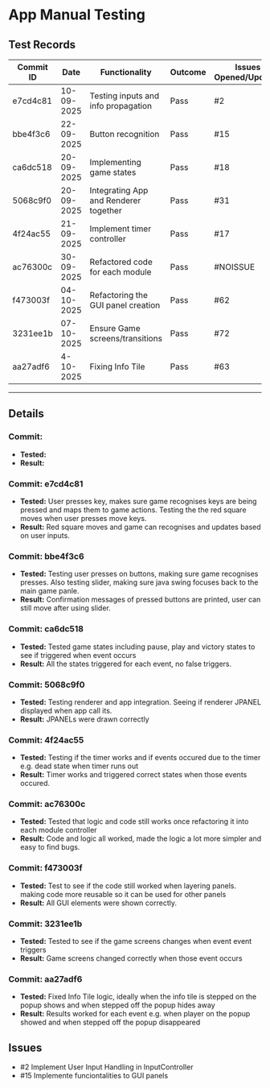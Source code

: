 # App Manual Testing

## Test Records
| Commit ID  | Date          |Functionality                              | Outcome  | Issues Opened/Updated  | 
| ------     | ------        | ------------------------------------------|------    | ------                 |
| e7cd4c81   | 10-09-2025    | Testing inputs and info propagation       | Pass     | #2                     |
| bbe4f3c6   | 22-09-2025    | Button recognition                        | Pass     | #15                    |
| ca6dc518   | 20-09-2025    | Implementing game states                  | Pass     | #18                    |
| 5068c9f0   | 20-09-2025    | Integrating App and Renderer together     | Pass     | #31                    |
| 4f24ac55   | 21-09-2025    | Implement timer controller                | Pass     | #17                    |
| ac76300c   | 30-09-2025    | Refactored code for each module           | Pass     | #NOISSUE               |
| f473003f   | 04-10-2025    | Refactoring the GUI panel creation        | Pass     | #62                    |
| 3231ee1b   | 07-10-2025    | Ensure Game screens/transitions           | Pass    | #72                    |
| aa27adf6   | 4-10-2025     | Fixing Info Tile                          | Pass    | #63                 |


---

## Details
### Commit:
- **Tested:**
- **Result:**

### Commit: e7cd4c81
- **Tested:** User presses key, makes sure game recognises keys are being pressed and maps them to game actions.
  Testing the the red square moves when user presses move keys.
- **Result:** Red square moves and game can recognises and updates based on user inputs.

### Commit: bbe4f3c6
- **Tested:** Testing user presses on buttons, making sure game recognises presses. Also testing slider,
  making sure java swing focuses back to the main game panle.
- **Result:** Confirmation messages of pressed buttons are printed, user can still move after using slider.

### Commit: ca6dc518
- **Tested:** Tested game states including pause, play and victory states to see if triggered when event occurs
- **Result:** All the states triggered for each event, no false triggers.

### Commit: 5068c9f0
- **Tested:** Testing renderer and app integration. Seeing if renderer JPANEL displayed when app call its.
- **Result:** JPANELs were drawn correctly

### Commit: 4f24ac55
- **Tested:** Testing if the timer works and if events occured due to the timer e.g. dead state when timer runs out
- **Result:** Timer works and triggered correct states when those events occured.

### Commit: ac76300c
- **Tested:** Tested that logic and code still works once refactoring it into each module controller
- **Result:** Code and logic all worked, made the logic a lot more simpler and easy to find bugs.

### Commit: f473003f
- **Tested:** Test to see if the code still worked when layering panels. making code more reusable so it can be used for other panels
- **Result:** All GUI elements were shown correctly.

### Commit: 3231ee1b
- **Tested:** Tested to see if the game screens changes when event event triggers
- **Result:** Game screens changed correctly when those event occurs

### Commit: aa27adf6
- **Tested:** Fixed Info Tile logic, ideally when the info tile is stepped on the popup shows and when stepped off the popup hides away
- **Result:** Results worked for each event e.g. when player on the popup showed and when stepped off the popup disappeared



## Issues
- #2 Implement User Input Handling in InputController
- #15 Implemente funciontalities to GUI panels
